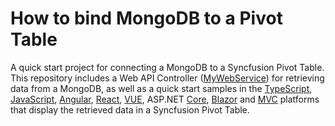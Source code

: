 # How to bind MongoDB to a Pivot Table

A quick start project for connecting a MongoDB to a Syncfusion Pivot Table. This repository includes a Web API Controller ([MyWebService](./MyWebService/)) for retrieving data from a MongoDB, as well as a quick start samples in the [TypeScript](./Typescript/), [JavaScript](./Javascript/), [Angular](./Angular/), [React](./React/), [VUE](./VUE/), ASP.NET [Core](./Core/), [Blazor](./Blazor/) and [MVC](./MVC/) platforms that display the retrieved data in a Syncfusion Pivot Table.